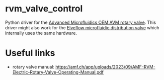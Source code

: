 # rvm_valve_control
Python driver for the [Advanced Microfluidics OEM AVM rotary valve](https://amf.ch/product/rvm-microfluidic-electric-rotary-valve/). This driver might also work for the [Elveflow microfluidic distribution valve](https://www.elveflow.com/microfluidic-products/microfluidics-flow-control-systems/mux-distrib/) which internally uses the same hardware.



# Useful links
- rotary valve manual: https://amf.ch/app/uploads/2023/09/AMF-RVM-Electric-Rotary-Valve-Operating-Manual.pdf
